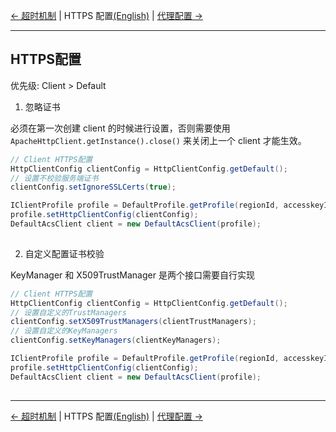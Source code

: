 [← 超时机制](4-Timeout-CN.md) | HTTPS 配置[(English)](5-HTTPS-EN.md) | [代理配置 →](6-Proxy-CN.md)
***

## HTTPS配置
优先级: Client > Default

1. 忽略证书 

必须在第一次创建 client 的时候进行设置，否则需要使用 `ApacheHttpClient.getInstance().close()` 来关闭上一个 client 才能生效。

```java
// Client HTTPS配置
HttpClientConfig clientConfig = HttpClientConfig.getDefault();
// 设置不校验服务端证书
clientConfig.setIgnoreSSLCerts(true);

IClientProfile profile = DefaultProfile.getProfile(regionId, accesskeyId, accesskeySecret);
profile.setHttpClientConfig(clientConfig);
DefaultAcsClient client = new DefaultAcsClient(profile);
 
```

2. 自定义配置证书校验

KeyManager 和 X509TrustManager 是两个接口需要自行实现

```java
// Client HTTPS配置
HttpClientConfig clientConfig = HttpClientConfig.getDefault();
// 设置自定义的TrustManagers
clientConfig.setX509TrustManagers(clientTrustManagers);
// 设置自定义的KeyManagers
clientConfig.setKeyManagers(clientKeyManagers);

IClientProfile profile = DefaultProfile.getProfile(regionId, accesskeyId, accesskeySecret);
profile.setHttpClientConfig(clientConfig);
DefaultAcsClient client = new DefaultAcsClient(profile);
 
```


***
[← 超时机制](4-Timeout-CN.md) | HTTPS 配置[(English)](5-HTTPS-EN.md) | [代理配置 →](6-Proxy-CN.md)